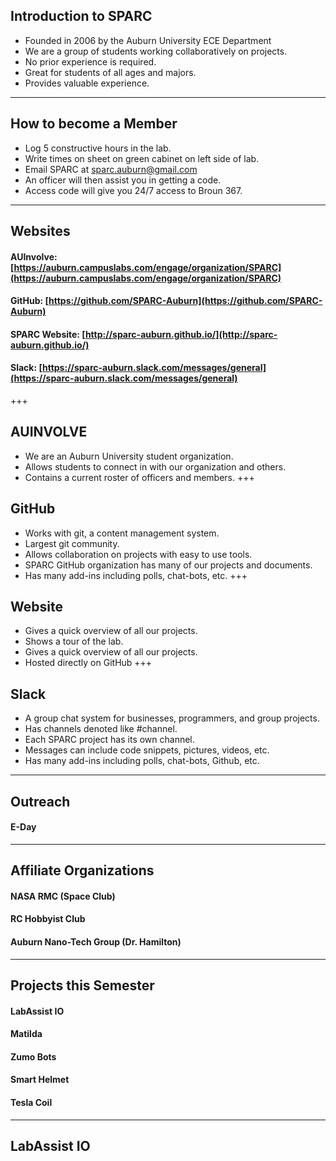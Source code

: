 ## Introduction to SPARC
* Founded in 2006 by the Auburn University ECE Department <!-- .element: class="fragment" -->
* We are a group of students working collaboratively on projects. <!-- .element: class="fragment" -->
* No prior experience is required. <!-- .element: class="fragment" -->
* Great for students of all ages and majors. <!-- .element: class="fragment" -->
* Provides valuable experience.<!-- .element: class="fragment" -->
---
## How to become a Member
* Log 5 constructive hours in the lab. <!-- .element: class="fragment" -->
* Write times on sheet on green cabinet on left side of lab. <!-- .element: class="fragment" -->
* Email SPARC at <!-- .element: class="fragment" --> [sparc.auburn@gmail.com](sparc.auburn@gmail.com) <!-- .element: class="fragment" -->
* An officer will then assist you in getting a code. <!-- .element: class="fragment" -->
* Access code will give you 24/7 access to Broun 367. <!-- .element: class="fragment" -->
---
## Websites
#### AUInvolve: [https://auburn.campuslabs.com/engage/organization/SPARC](https://auburn.campuslabs.com/engage/organization/SPARC)
#### GitHub: [https://github.com/SPARC-Auburn](https://github.com/SPARC-Auburn)
#### SPARC Website: [http://sparc-auburn.github.io/](http://sparc-auburn.github.io/)
#### Slack: [https://sparc-auburn.slack.com/messages/general](https://sparc-auburn.slack.com/messages/general)
+++
## AUINVOLVE
* We are an Auburn University student organization.<!-- .element: class="fragment" -->
* Allows students to connect in with our organization and others.<!-- .element: class="fragment" -->
* Contains a current roster of officers and members.<!-- .element: class="fragment" -->
+++
## GitHub
* Works with git, a content management system.<!-- .element: class="fragment" -->
* Largest git community.<!-- .element: class="fragment" -->
* Allows collaboration on projects with easy to use tools.<!-- .element: class="fragment" -->
* SPARC GitHub organization has many of our projects and documents.<!-- .element: class="fragment" -->
* Has many add-ins including polls, chat-bots, etc.<!-- .element: class="fragment" -->
+++
## Website
* Gives a quick overview of all our projects.<!-- .element: class="fragment" -->
* Shows a tour of the lab.<!-- .element: class="fragment" -->
* Gives a quick overview of all our projects.<!-- .element: class="fragment" -->
* Hosted directly on GitHub
+++
## Slack
* A group chat system for businesses, programmers, and group projects.<!-- .element: class="fragment" -->
* Has channels denoted like #channel.<!-- .element: class="fragment" -->
* Each SPARC project has its own channel.<!-- .element: class="fragment" -->
* Messages can include code snippets, pictures, videos, etc.<!-- .element: class="fragment" -->
* Has many add-ins including polls, chat-bots, Github, etc.<!-- .element: class="fragment" -->
---
## Outreach
#### E-Day
---
## Affiliate Organizations
#### NASA RMC (Space Club) <!-- .element: class="fragment" -->
#### RC Hobbyist Club <!-- .element: class="fragment" -->
#### Auburn Nano-Tech Group (Dr. Hamilton) <!-- .element: class="fragment" -->
---
## Projects this Semester
#### LabAssist IO<!-- .element: class="fragment" -->
#### Matilda<!-- .element: class="fragment" -->
#### Zumo Bots<!-- .element: class="fragment" -->
#### Smart Helmet<!-- .element: class="fragment" -->
#### Tesla Coil<!-- .element: class="fragment" -->
---
## LabAssist IO
